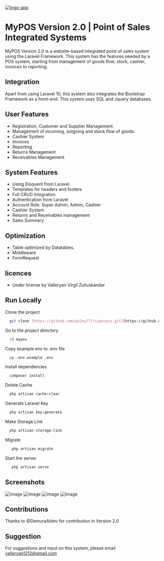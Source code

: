 <a href="https://ibb.co/w79WMN9"><img src="https://i.ibb.co/w79WMN9/logo-app.png" alt="logo-app" border="0"></a>

# MyPOS Version 2.0 | Point of Sales Integrated Systems

MyPOS Version 2.0 is a website-based integrated point of sales system using the Laravel Framework. This system has the features needed by a POS system, starting from management of goods flow, stock, cashier, invoices to reporting.

## Integration
Apart from using Laravel 10, this system also integrates the Bootstrap Framework as a front-end. This system uses SQL and Jquery databases.

## User Features

- Registration, Customer and Supplier Management.
- Management of incoming, outgoing and stock flow of goods.
- Cashier System
- Invoices
- Reporting
- Returns Management
- Receivables Management
  
## System Features

- Using Eloquent from Laravel
- Templates for headers and footers
- Full CRUD integration
- Authentication from Laravel
- Account Role: Super Admin, Admin, Cashier
- Cashier System
- Returns and Receivables management
- Sales Summary

## Optimization

- Table optimized by Datatables.
- Middleware
- FormRequest

## licences

- Under license by Valleryan Virgil Zuliuskandar

## Run Locally

Clone the project

```bash
  git clone [https://github.com/paley777/siperpus.git](https://github.com/paley777/mypos.git)
```

Go to the project directory

```bash
  cd mypos
```

Copy example.env to .env file

```bash
  cp .env.example .env
```

Install dependencies

```bash
  composer install
```

Delete Cache

```bash
  php artisan cache:clear
```
Generate Laravel Key

```bash
  php artisan key:generate
```
Make Storage Link

```bash
  php artisan storage:link
```
Migrate

```bash
   php artisan migrate
```
Start the server

```bash
   php artisan serve
```

## Screenshots
![image](https://github.com/user-attachments/assets/054212d5-18bd-4b03-a2a1-5f529d515e24)
![image](https://github.com/user-attachments/assets/b3b88198-9723-4cee-92c2-452a1c972f97)
![image](https://github.com/user-attachments/assets/2e6b58a0-7458-46cc-a8cf-6624d6f37f44)
![image](https://github.com/user-attachments/assets/72bff507-47ee-4825-91eb-086599563ca2)

## Contributions
Thanks to @DemuraAIdev for contribution in Version 2.0

## Suggestion
For suggestions and input on this system, please email valleryan1212@gmail.com
